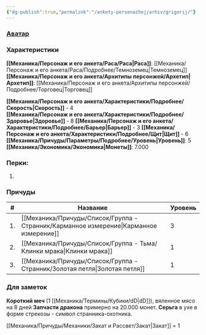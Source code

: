 ```yaml
---
{"dg-publish":true,"permalink":"/ankety-personazhej/arhiv/grigorij/"}
---
```


### [Аватар](Григорий.jpg)
### Характеристики
**[[Механика/Персонаж и его анкета/Раса/Раса\|Раса]]**: [[Механика/Персонаж и его анкета/Раса/Подробнее/Темноземец\|Темноземец]]
**[[Механика/Персонаж и его анкета/Архитипы персонжей/Архетип\|Архетип]]**: [[Механика/Персонаж и его анкета/Архитипы персонжей/Подробнее/Торговец\|Торговец]]

 **[[Механика/Персонаж и его анкета/Характеристики/Подробнее/Скорость\|Скорость]]** - 4  
 **[[Механика/Персонаж и его анкета/Характеристики/Подробнее/Здоровье\|Здоровье]]** - 8
 **[[Механика/Персонаж и его анкета/Характеристики/Подробнее/Барьер\|Барьер]]** - 3
 **[[Механика/Персонаж и его анкета/Характеристики/Подробнее/Щит\|Щит]]** - 6
 **[[Механика/Причуды/Параметры/Подробнее/Уровень\|Уровень]]**: 5
**[[Механика/Экономика/Экономика\|Монеты]]**: 7.000  

### Перки:
1. 

### Причуды

| #   | Название                | Уровень |
| --- | ----------------------- | ------- |
| 1.  | [[Механика/Причуды/Список/Группа - Странник/Карманное измерение\|Карманное измерение]] | 3       | 
| 2.  | [[Механика/Причуды/Список/Группа - Тьма/Клинки мрака\|Клинки мрака]]        | 1       |
| 3.  | [[Механика/Причуды/Список/Группа - Странник/Золотая петля\|Золотая петля]]       | 1       |


### Для заметок
**Короткий меч** (1 [[Механика/Термины/Кубики/dD\|dD]]), вяленное мясо на 8 дней
**Запчасти дракона** примерно на 20.000 монет.
**Серьга** в ухе в форме стрекозы - символ странника-охотника.

[[Механика/Причуды/Механики/Закат и Рассвет/Закат\|Закат]] = 1
